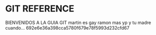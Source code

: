 # GIT REFERENCE

BIENVENIDOS A LA GUIA GIT
martin es gay
ramon mas
yp y tu madre cuando...
692e6e36a398cca5780f679e78f5993d232cfd67
